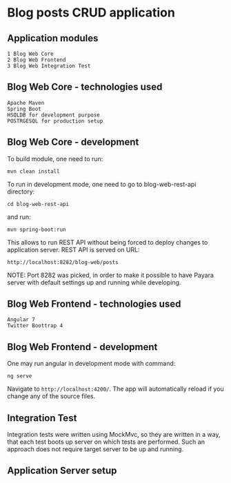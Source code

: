 # Blog posts CRUD application

## Application modules

    1 Blog Web Core
    2 Blog Web Frontend
    3 Blog Web Integration Test

## Blog Web Core - technologies used

    Apache Maven
    Spring Boot
    HSQLDB for development purpose
    POSTRGESQL for production setup

## Blog Web Core - development

To build module, one need to run:

    mvn clean install

To run in development mode, one need to go to blog-web-rest-api directory:

    cd blog-web-rest-api

and run:

    mvn spring-boot:run

This allows to run REST API without being forced to deploy changes to application server.
REST API is served on URL:

    http://localhost:8282/blog-web/posts

NOTE: Port 8282 was picked, in order to make it possible to have Payara server with default settings
up and running while developing.

## Blog Web Frontend - technologies used

    Angular 7
    Twitter Boottrap 4

## Blog Web Frontend - development

One may run angular in development mode with command:

    ng serve

Navigate to `http://localhost:4200/`.
The app will automatically reload if you change any of the source files.

## Integration Test

Integration tests were written using MockMvc, so they are written in a way,
that each test boots up server on which tests are performed. Such an approach
does not require target server to be up and running.

## Application Server setup
